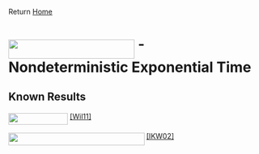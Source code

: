 Return [Home](https://matthewkatzman.github.io/notes/notes.html)

# <img src="/notes/classes/tex/b8a46d1149f0773e4a90f717a2cc5d2c.svg?invert_in_darkmode&sanitize=true" align=middle width=249.27680909999992pt height=37.80850590000001pt/> - Nondeterministic Exponential Time

## Known Results

<img src="/notes/classes/tex/c464c32159fb6b1c835b3a18e61d617b.svg?invert_in_darkmode&sanitize=true" align=middle width=117.41940374999999pt height=22.831056599999986pt/> [\[Wil11\]](https://matthewkatzman.github.io/notes/papers/nexpvsacc.html)

<img src="/notes/classes/tex/b560ff2705f21960f31f0200a056e607.svg?invert_in_darkmode&sanitize=true" align=middle width=268.58288655pt height=24.65753399999998pt/> [\[IKW02\]](https://matthewkatzman.github.io/notes/papers/easyWitness.html)
